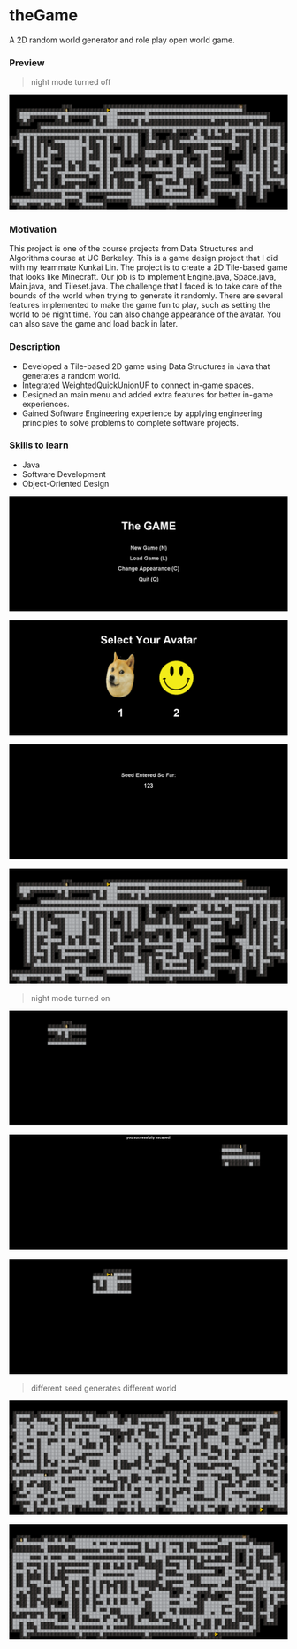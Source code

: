 # theGame

A 2D random world generator and role play open world game.
### Preview
> night mode turned off

![at the beginning](img/3.png)

### Motivation
This project is one of the course projects from Data Structures and Algorithms course at UC Berkeley. This is a game design project that I did with my teammate Kunkai Lin. The project is to create a 2D Tile-based game that looks like Minecraft. Our job is to implement Engine.java, Space.java, Main.java, and Tileset.java. The challenge that I faced is to take care of the bounds of the world when trying to generate it randomly. There are several features implemented to make the game fun to play, such as setting the world to be night time. You can also change appearance of the avatar. You can also save the game and load back in later.

### Description
- Developed a Tile-based 2D game using Data Structures in Java that generates a random world.
- Integrated WeightedQuickUnionUF to connect in-game spaces.
- Designed an main menu and added extra features for better in-game experiences.
- Gained Software Engineering experience by applying engineering principles to solve problems to complete software projects.

### Skills to learn
- Java
- Software Development
- Object-Oriented Design

![at the beginning](img/1.png)

![at the beginning](img/9.png)

![at the beginning](img/2.png)

![at the beginning](img/3.png)

> night mode turned on

![at the beginning](img/4.png)

![at the beginning](img/5.png)

![at the beginning](img/6.png)

> different seed generates different world

![at the beginning](img/7.png)

![at the beginning](img/8.png)
